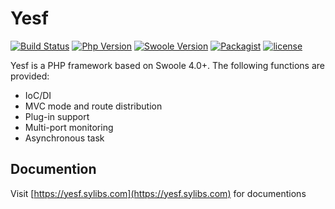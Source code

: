 # Yesf

[![Build Status](https://travis-ci.org/sylingd/Yesf.svg?branch=master)](https://travis-ci.org/sylingd/Yesf)
[![Php Version](https://img.shields.io/badge/php-%3E=7.1-brightgreen.svg?maxAge=2592000)](https://secure.php.net/)
[![Swoole Version](https://img.shields.io/badge/swoole-%3E=4.0-brightgreen.svg?maxAge=2592000)](https://github.com/swoole/swoole-src)
[![Packagist](https://img.shields.io/packagist/v/sylingd/yesf-framework.svg)](https://packagist.org/packages/sylingd/yesf-framework)
[![license](https://img.shields.io/github/license/sylingd/Yesf.svg)](https://github.com/sylingd/Yesf/blob/master/LICENSE)

Yesf is a PHP framework based on Swoole 4.0+. The following functions are provided:

* IoC/DI
* MVC mode and route distribution
* Plug-in support
* Multi-port monitoring
* Asynchronous task

## Documention

Visit [https://yesf.sylibs.com](https://yesf.sylibs.com) for documentions